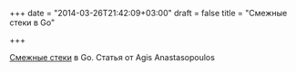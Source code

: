 +++
date = "2014-03-26T21:42:09+03:00"
draft = false
title = "Смежные стеки в Go"

+++

<p><a href="http://agis.io/2014/03/25/contiguous-stacks-in-go.html">Смежные стеки</a> в Go. Статья от&nbsp;Agis Anastasopoulos</p>

